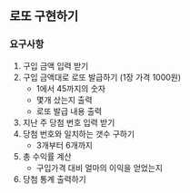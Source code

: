 ## 로또 구현하기

### 요구사항

1. 구입 금액 입력 받기
2. 구입 금액대로 로또 발급하기 (1장 가격 1000원)
    - 1에서 45까지의 숫자
    - 몇개 샀는지 출력
    - 로또 발급 내용 출력
3. 지난 주 당첨 번호 입력 받기
4. 당첨 번호와 일치하는 갯수 구하기
    - 3개부터 6개까지
5. 총 수익률 계산
    - 구입가격 대비 얼마의 이익을 얻었는지
6. 당첨 통계 출력하기
